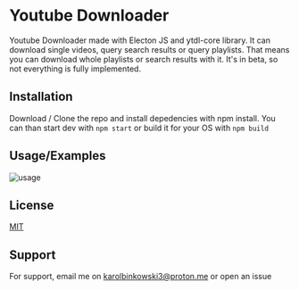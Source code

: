 
# Youtube Downloader

Youtube Downloader made with Electon JS and ytdl-core library. It can download single videos, query search results or query playlists.
That means you can download whole playlists or search results with it. It's in beta, so not everything is fully implemented.

## Installation

Download / Clone the repo and install depedencies with npm install. You can than start dev with `npm start` or build it for your OS with `npm build`
    
## Usage/Examples

![usage](screenshot.png)
## License

[MIT](https://choosealicense.com/licenses/mit/)


## Support

For support, email me on karolbinkowski3@proton.me or open an issue
